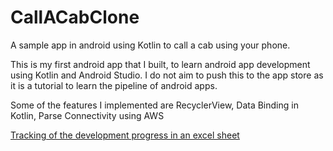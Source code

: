 # CallACabClone
A sample app in android using Kotlin to call a cab using your phone.

This is my first android app that I built, to learn android app development using Kotlin and Android Studio.
I do not aim to push this to the app store as it is a tutorial to learn the pipeline of android apps.

Some of the features I implemented are RecyclerView, Data Binding in Kotlin, Parse Connectivity using AWS


[Tracking of the development progress in an excel sheet](https://vraman3.github.io/callACabClone_developmentPlan.html)
